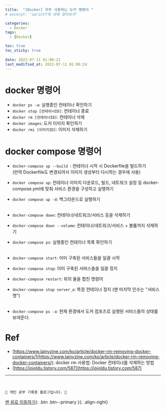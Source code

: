 ```yaml
---
title:  "[Docker] 자주 사용하는 도커 명령어 "
# excerpt: "sprintf에 대해 알아보자"

categories:
  - Docker
tags:
  - [Docker]

toc: true
toc_sticky: true
 
date: 2022-07-11 01:06:21
last_modified_at: 2022-07-11 01:06:24
---
```

# docker 명령어
- `docker ps -a`: 실행중인 컨테이너 확인하기
- `docker stop [컨테이너ID]`: 컨테이너 종료
- `docker rm [컨테이너ID]`: 컨테이너 삭제
- `docker images`: 도커 이미지 확인하기
- `docker rmi [이미지ID]`: 이미지 삭제하기


# docker compose 명령어
- `docker-compose up --build `: 컨테이너 시작 시 Dockerfile을 빌드하기<br>
(만약 Dockerfile도 변경되어서 이미지 생성부터 다시하는 경우에 사용)
- `docker compose up`: 컨테이너 이미지 다운로드, 빌드, 네트워크 설정 등 docker-compose.yml에 맞춰 서비스 환경을 구성하고 실행하기
- `docker compose up -d`: 백그라운드로 실행하기<br><br>

- `docker-compose down`: 컨테이너/네트워크/서비스 등을 삭제하기
- `docker-compose down --volume`: 컨테이너/네트워크/서비스 + 볼륨까지 삭제하기
- `docker-compose ps`: 실행중인 컨테이너 목록 확인하기<br><br>

- `docker-compose start`: 이미 구축된 서비스들을 일괄 시작
- `docker-compose stop`: 이미 구축된 서비스들을 일괄 정지
- `docker-compose restart`: 위의 둘을 합친 명령어
- `docker-compose stop server_a`: 특정 컨테이너 정지 (맨 마지막 인수는 "서비스명")<br><br>

- `docker-compose ps -a`: 현재 환경에서 도커 컴포즈로 실행된 서비스들의 상태를 보여준다.







# Ref
- [https://www.lainyzine.com/ko/article/docker-rm-removing-docker-containers/](https://www.lainyzine.com/ko/article/docker-rm-removing-docker-containers/): docker rm 사용법: Docker 컨테이너를 삭제하는 방법
- [https://jojoldu.tistory.com/587](https://jojoldu.tistory.com/587)







***
<br>


    💛 개인 공부 기록용 블로그입니다. 👻

[맨 위로 이동하기](#){: .btn .btn--primary }{: .align-right}